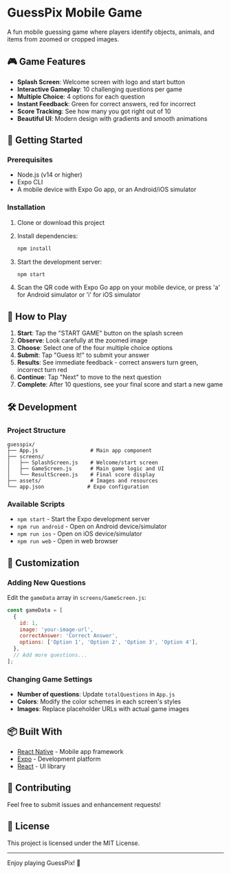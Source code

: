 # GuessPix Mobile Game

A fun mobile guessing game where players identify objects, animals, and items from zoomed or cropped images.

## 🎮 Game Features

- **Splash Screen**: Welcome screen with logo and start button
- **Interactive Gameplay**: 10 challenging questions per game
- **Multiple Choice**: 4 options for each question
- **Instant Feedback**: Green for correct answers, red for incorrect
- **Score Tracking**: See how many you got right out of 10
- **Beautiful UI**: Modern design with gradients and smooth animations

## 🚀 Getting Started

### Prerequisites
- Node.js (v14 or higher)
- Expo CLI
- A mobile device with Expo Go app, or an Android/iOS simulator

### Installation

1. Clone or download this project
2. Install dependencies:
   ```bash
   npm install
   ```

3. Start the development server:
   ```bash
   npm start
   ```

4. Scan the QR code with Expo Go app on your mobile device, or press 'a' for Android simulator or 'i' for iOS simulator

## 📱 How to Play

1. **Start**: Tap the "START GAME" button on the splash screen
2. **Observe**: Look carefully at the zoomed image
3. **Choose**: Select one of the four multiple choice options
4. **Submit**: Tap "Guess It!" to submit your answer
5. **Results**: See immediate feedback - correct answers turn green, incorrect turn red
6. **Continue**: Tap "Next" to move to the next question
7. **Complete**: After 10 questions, see your final score and start a new game

## 🛠️ Development

### Project Structure
```
guesspix/
├── App.js                 # Main app component
├── screens/
│   ├── SplashScreen.js    # Welcome/start screen
│   ├── GameScreen.js      # Main game logic and UI
│   └── ResultScreen.js    # Final score display
├── assets/                # Images and resources
└── app.json              # Expo configuration
```

### Available Scripts

- `npm start` - Start the Expo development server
- `npm run android` - Open on Android device/simulator
- `npm run ios` - Open on iOS device/simulator
- `npm run web` - Open in web browser

## 🎨 Customization

### Adding New Questions
Edit the `gameData` array in `screens/GameScreen.js`:

```javascript
const gameData = [
  {
    id: 1,
    image: 'your-image-url',
    correctAnswer: 'Correct Answer',
    options: ['Option 1', 'Option 2', 'Option 3', 'Option 4'],
  },
  // Add more questions...
];
```

### Changing Game Settings
- **Number of questions**: Update `totalQuestions` in `App.js`
- **Colors**: Modify the color schemes in each screen's styles
- **Images**: Replace placeholder URLs with actual game images

## 📦 Built With

- [React Native](https://reactnative.dev/) - Mobile app framework
- [Expo](https://expo.dev/) - Development platform
- [React](https://reactjs.org/) - UI library

## 🤝 Contributing

Feel free to submit issues and enhancement requests!

## 📄 License

This project is licensed under the MIT License.

---

Enjoy playing GuessPix! 🎉
